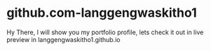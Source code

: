 # github.com-langgengwaskitho1
Hy There,
I will show you my portfolio profile, lets check it out in live preview in langgengwaskitho1.github.io 

